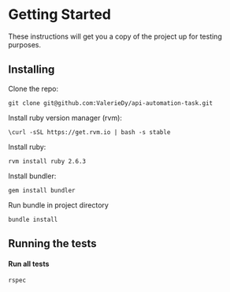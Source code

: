 # Getting Started

These instructions will get you a copy of the project up for testing purposes.

## Installing

Clone the repo:
```
git clone git@github.com:ValerieDy/api-automation-task.git
```
Install ruby version manager (​rvm​):
```
\curl -sSL https://get.rvm.io | bash -s stable
```
Install ruby:
```
rvm install ruby 2.6.3
```

Install bundler:
```
gem install bundler
```

Run bundle in project directory
```
bundle install
```

## Running the tests

#### Run all tests
```
rspec
```
